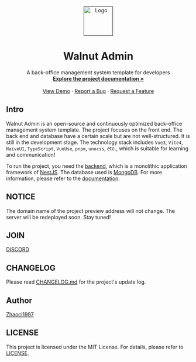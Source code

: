 <!-- PROJECT LOGO -->
<p align="center">
  <a href="">
    <img src="https://github.com/walnut-admin/walnut-admin-client/blob/main/public/logo.png" alt="Logo" width="80" height="80">
  </a>

  <h1 align="center">Walnut Admin</h1>
  <p align="center">
    A back-office management system template for developers
    <br />
    <a target="_blank" href="https://walnut-admin-doc.netlify.app/"><strong>Explore the project documentation »</strong></a>
    <br />
    <br />
    <a target="_blank" href="https://www.walnut-admin.com">View Demo</a>
    ·
    <a target="_blank" href="https://github.com/walnut-admin/walnut-admin-client/issues">Report a Bug</a>
    ·
    <a target="_blank" href="https://github.com/walnut-admin/walnut-admin-client/issues">Request a Feature</a>
  </p>

</p>

## Intro

Walnut Admin is an open-source and continuously optimized back-office management system template. The project focuses on the front end. The back end and database have a certain scale but are not well-structured. It is still in the development stage. The technology stack includes `Vue3`, `Vite4`, `NaiveUI`, `TypeScript`, `VueUse`, `pnpm`, `unocss`, etc., which is suitable for learning and communication!

To run the project, you need the [backend][walnut-admin-server], which is a monolithic application framework of [NestJS][nestjs-url]. The database used is [MongoDB][mongodb-url]. For more information, please refer to the [documentation][walnut-admin-doc].

## NOTICE

The domain name of the project preview address will not change. The server will be redeployed soon. Stay tuned!

## JOIN

[DISCORD][discord-url]

## CHANGELOG

Please read [CHANGELOG.md][changelog-url] for the project's update log.

## Author

[Zhaocl1997][author-url]

## LICENSE

This project is licensed under the MIT License. For details, please refer to [LICENSE][license-url].

<!-- links -->

[author-url]: https://github.com/Zhaocl1997
[walnut-admin-client]: https://github.com/walnut-admin/walnut-admin-client
[walnut-admin-server]: https://github.com/walnut-admin/walnut-admin-server
[walnut-admin-doc]: https://walnut-admin-doc.netlify.app/
[license-url]: https://github.com/walnut-admin/walnut-admin-client/blob/main/LICENSE
[nestjs-url]: https://docs.nestjs.com/
[changelog-url]: https://github.com/walnut-admin/walnut-admin-client/blob/main/changelog-latest.md
[mongodb-url]: https://www.mongodb.com/
[discord-url]: https://discord.gg/kfVuasVXs2
